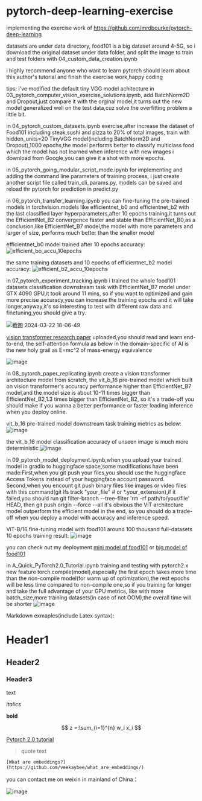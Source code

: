 # pytorch-deep-learning-exercise
implementing the exercise work of https://github.com/mrdbourke/pytorch-deep-learning

datasets are under data directory, food101 is a big dataset around 4-5G, so i download the original dataset under data folder, and split the image to train and test folders with 04_custom_data_creation.ipynb

i highly recommend anyone who want to learn pytorch should learn about this author's tutorial and finish the exercise work,happy coding

tips:
i've modified the default tiny VGG model achitecture in 03_pytorch_computer_vision_exercise_solutions.ipynb, add BatchNorm2D and Dropout,just compare it with the orginal model,it turns out the new model generalized well on the test data,cuz solve the overfitting problem a little bit.

in 04_pytorch_custom_datasets.ipynb exercise,after increase the dataset of Food101 including steak,sushi and pizza to 20% of total images, train with hidden_units=20 TinyVGG model(including BatchNorm2D and Dropout),1000 epochs,the model performs better to classify multiclass food which the model has not learned when inference with new images i download from Google,you can give it a shot with more epochs.

in 05_pytorch_going_modular_script_mode.ipynb for implementing and adding the command line parameters of training process, i just create another script file called train_cli_params.py, models can be saved and reload thr pytorch for prediction in predict.py

in 06_pytorch_transfer_learning.ipynb you can fine-tuning the pre-trained models in torchvision.models like efficientnet_b0 and efficientnet_b2 with the last classified layer hyperparameters,after 10 epochs training,it turns out the EfficientNet_B2 convergence faster and stable than EfficientNet_B0,as a conclusion,like EfficientNet_B7 model,the model with more parameters and larger of size, performs much better than the smaller model

efficientnet_b0 model trained after 10 epochs accuracy:
![efficient_bo_accu_10epochs](https://github.com/frankchieng/pytorch-deep-learning-execise/assets/130369523/585502f1-dd9a-46ed-9af2-b985293fd515)

the same training datasets and 10 epochs of efficientnet_b2 model accuracy:
![efficient_b2_accu_10epochs](https://github.com/frankchieng/pytorch-deep-learning-execise/assets/130369523/70abcc82-663c-469d-9577-3f229f5dc01a)

in 07_pytorch_experiment_tracking.ipynb i trained the whole food101 datasets classification downstream task with EfficientNet_B7 model under GTX 4090 GPU,it took around 11 mins, so if you want to optimized and gain more precise accuracy,you can increase the training epochs and it will take longer,anyway,it's so interesting to test with different raw data and finetuning,you should give a try.

![截图 2024-03-22 18-06-49](https://github.com/frankchieng/pytorch-deep-learning-execise/assets/130369523/29fed6f4-47f7-41bb-b1e4-38c387da0d4b)

[vision transformer research paper](https://github.com/frankchieng/pytorch-deep-learning-execise/blob/main/vision_transformer.pdf) uploaded,you should read and learn end-to-end, the self-attention formula as below in the domain-specific of AI is the new holy grail as E=mc^2 of mass-energy equivalence

![image](https://github.com/frankchieng/pytorch-deep-learning-execise/assets/130369523/dc5d4e48-bc6f-4168-951c-751b91225609)

in 08_pytorch_paper_replicating.ipynb create a vision transformer architecture model from scratch, the vit_b_16 pre-trained model which built on vision transformer's accuracy performance higher than EfficientNet_B7 model,and the model size is about 10-11 times bigger than EfficientNet_B2,1.3 times bigger than EfficientNet_B2, so it's a trade-off you should make if you wanna a better performance or faster loading inference when you deploy online.

vit_b_16 pre-trained model downstream task training metrics as below:
![image](https://github.com/frankchieng/pytorch-deep-learning-execise/assets/130369523/0b7a7aa9-b8a6-4df1-8ebe-e1fd4f0a8b9a)

the vit_b_16 model classification accuracy of unseen image is much more deterministic
![image](https://github.com/frankchieng/pytorch-deep-learning-execise/assets/130369523/438d03f8-2597-4adb-bfa3-73018f3afb34)

in 09_pytorch_model_deployment.ipynb,when you upload your trained model in gradio to huggingface space,some modifications have been made:First,when you git push your files,you should use the huggingface Access Tokens instead of your huggingface account password. Second,when you encount git push binary files like images or video files with this command(git lfs track "your_file" # or *.your_extension),if it failed,you should run git filter-branch --tree-filter 'rm -rf path/to/your/file' HEAD, then git push origin --force --all
it's obvious the ViT architecture model outperform the efficient model in the end, so you should do a trade-off when you deploy a model with accuracy and inference speed.

ViT-B/16 fine-tuning model with food101 around 100 thousand full-datasets 10 epochs training result:
![image](https://github.com/frankchieng/pytorch-deep-learning-execise/assets/130369523/0ae29516-d75c-461c-b5f3-660f91a009e3)

you can check out my deployment [mini model of food101](https://huggingface.co/spaces/frank-chieng/foodvision_mini) or [big model of food101](https://huggingface.co/spaces/frank-chieng/foodvision_big)

in A_Quick_PyTorch2.0_Tutorial.ipynb training and testing with pytorch2.x new feature torch.compile(model),especially the first epoch takes more time than the non-compile model(for warm up of optimization),the rest epochs will be less time compared to non-compile one,so if you training for longer and take the full advantage of your GPU metrics, like with more batch_size,more training datasets(in case of not OOM),the overall time will be shorter
![image](https://github.com/frankchieng/pytorch-deep-learning-execise/assets/130369523/13556aed-9599-4666-8ae1-1ddd32812a22)

Markdown exmaples(include Latex syntax):
# Header1
## Header2
### Header3

text

*italics*

**bold**


$$
z =:\sum_{i=1}^{n} w_i x_i
$$

[Pytorch 2.0 tutorial](https://www.learnpytorch.io/pytorch_2_intro/)

> quote text

`[What are embeddings?](https://github.com/veekaybee/what_are_embeddings/)`

you can contact me on weixin in mainland of China：

![image](https://github.com/frankchieng/imagegeneration/blob/main/wechat.jpg)
